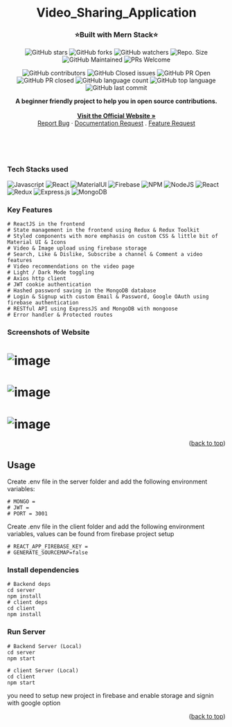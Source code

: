 <div id="top"></div>

<h1 align="center"> Video_Sharing_Application </h1>
<h3 align="center"> ⭐Built with Mern Stack⭐ </h3>

<!-- ---------------------------------------------------------------------------------------------------------------------- -->


<div align="center">

![GitHub stars](https://img.shields.io/github/stars/AkashKoodali/mern-video-app-clone?)
![GitHub forks](https://img.shields.io/github/forks/https://img.shields.io/github/stars/AkashKoodali/mern-video-app-clone?)
![GitHub watchers](https://img.shields.io/github/watchers/https://img.shields.io/github/stars/AkashKoodali/mern-video-app-clone?)
![Repo. Size](https://img.shields.io/github/repo-size/https://img.shields.io/github/stars/AkashKoodali/mern-video-app-clone?)
![GitHub Maintained](https://img.shields.io/badge/Maintained%3F-yes-brightgreen.svg?)
![PRs Welcome](https://img.shields.io/badge/PRs-welcome-brightgreen.svg?)
    
![GitHub contributors](https://img.shields.io/github/contributors/https://img.shields.io/github/stars/AkashKoodali/mern-video-app-clone?)
![GitHub Closed issues](https://img.shields.io/github/issues-closed-raw/https://img.shields.io/github/stars/AkashKoodali/mern-video-app-clone?)
![GitHub PR Open](https://img.shields.io/github/issues-pr/https://img.shields.io/github/stars/AkashKoodali/mern-video-app-clone?)
![GitHub PR closed](https://img.shields.io/github/issues-pr-closed-raw/https://img.shields.io/github/stars/AkashKoodali/mern-video-app-clone?)
![GitHub language count](https://img.shields.io/github/languages/count/https://img.shields.io/github/stars/AkashKoodali/mern-video-app-clone?)
![GitHub top language](https://img.shields.io/github/languages/top/https://img.shields.io/github/stars/AkashKoodali/mern-video-app-clone?)
![GitHub last commit](https://img.shields.io/github/last-commit/https://img.shields.io/github/stars/AkashKoodali/mern-video-app-clone?)
   

</div>

<!-- ---------------------------------------------------------------------------------------------------------------------- -->

<p align="center">
 <strong> A beginner friendly project to help you in open source contributions. </strong>
   <br>
 
  <br />
    <strong> <a href="https://mern-video-app-clone.vercel.app/">Visit the Official Website » </strong></a> 
    <br />
    <a href="https://github.com/AkashKoodali/mern-video-app-clone/issues/new?assignees=&labels=bug%2CPriority-High%2Cwant+fix%2CReview+Required&template=bug_report.yml&title=%5BBug%5D%3A+">Report Bug</a>
    ·
    <a href="https://github.com/AkashKoodali/mern-video-app-clone/issues/new?assignees=&labels=documentation%2Cenhancement%2Cgood+first+issue&template=doc_report.yml&title=%5BDoc%5D%3A+">Documentation Request</a>
	.
	<a href="https://github.com/AkashKoodali/mern-video-app-clone/issues/new?assignees=&labels=feature%2CReview+Required&template=feature_request.yml&title=%5BFeature%5D%3A+">Feature Request</a>
  </p>

<!-- ---------------------------------------------------------------------------------------------------------------------- -->
<!-- TABLE OF CONTENTS -->

<br>

<!-- ------------------------------------------------------------------------------------------------------------------------------------------------------------- --

<!-- -------------------------------------------------------------------------------------------------------------------------------------------------- -->

<br>

<br>
<!--  .............................................................................................................................................-->
<!-- ABOUT THE PROJECT -->

<!--  .............................................................................................................................................  -->
### Tech Stacks used 


  ![Javascript](https://img.shields.io/badge/JavaScript-323330?style=for-the-badge&logo=javascript&logoColor=F7DF1E)
  ![React](https://img.shields.io/badge/React-323330?style=for-the-badge&logo=react&logoColor=F7DF1E)
  ![MaterialUI](https://img.shields.io/badge/Material--UI-0081CB?style=for-the-badge&logo=material-ui&logoColor=F7DF1E)
  ![Firebase](https://img.shields.io/badge/firebase-%23039BE5.svg?style=for-the-badge&logo=firebase)
  ![NPM](https://img.shields.io/badge/NPM-%23000000.svg?style=for-the-badge&logo=npm&logoColor=white) 
  ![NodeJS](https://img.shields.io/badge/node.js-6DA55F?style=for-the-badge&logo=node.js&logoColor=white) 
  ![React](https://img.shields.io/badge/react-%2320232a.svg?style=for-the-badge&logo=react&logoColor=%2361DAFB) 
  ![Redux](https://img.shields.io/badge/redux-%23593d88.svg?style=for-the-badge&logo=redux&logoColor=white) 
  ![Express.js](https://img.shields.io/badge/express.js-%23404d59.svg?style=for-the-badge&logo=express&logoColor=%2361DAFB) 
  ![MongoDB](https://img.shields.io/badge/MongoDB-%234ea94b.svg?style=for-the-badge&logo=mongodb&logoColor=white)
  


<!-- -------------------------------------------------------------------------------------------------------------------------------------------------- -->


### Key Features

```
# ReactJS in the frontend
# State management in the frontend using Redux & Redux Toolkit
# Styled components with more emphasis on custom CSS & little bit of Material UI & Icons
# Video & Image upload using firebase storage
# Search, Like & Dislike, Subscribe a channel & Comment a video features
# Video recommendations on the video page
# Light / Dark Mode toggling
# Axios http client
# JWT cookie authentication
# Hashed password saving in the MongoDB database
# Login & Signup with custom Email & Password, Google OAuth using firebase authentication
# RESTful API using ExpressJS and MongoDB with mongoose
# Error handler & Protected routes
```

<!-- ------------------------------------------------------------------------------------------------------------------------------------------------------------- -->
### Screenshots of Website

# ![image](https://zomato-clone-1.s3.ap-south-1.amazonaws.com/sc1.png)
# ![image](https://zomato-clone-1.s3.ap-south-1.amazonaws.com/sc2.png)

# ![image](https://zomato-clone-1.s3.ap-south-1.amazonaws.com/sc3.png)

  <p align="right">(<a href="#top">back to top</a>)</p>
<!-- ------------------------------------------------------------------------------------------------------------------------------------------------------------- -->

## Usage
Create .env file in the server folder and add the following environment variables:
```
# MONGO = 
# JWT = 
# PORT = 3001
```
Create .env file in the client folder and add the following environment variables, values can be found from firebase project setup
```
# REACT_APP_FIREBASE_KEY = 
# GENERATE_SOURCEMAP=false
```
### Install dependencies
```
# Backend deps
cd server
npm install
# client deps
cd client
npm install
```
### Run Server
```
# Backend Server (Local)
cd server
npm start

# client Server (Local)
cd client
npm start
```

you need to setup new project in firebase and enable storage and signin with google option

<p align="right">(<a href="#top">back to top</a>)</p>

<!-- ------------------------------------------------------------------------------------------------------------------------------------------------------------- -->
